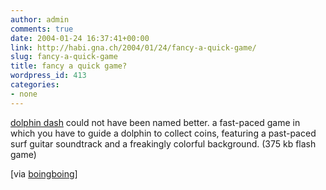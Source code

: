 ```yaml
---
author: admin
comments: true
date: 2004-01-24 16:37:41+00:00
link: http://habi.gna.ch/2004/01/24/fancy-a-quick-game/
slug: fancy-a-quick-game
title: fancy a quick game?
wordpress_id: 413
categories:
- none
---
```


[dolphin dash](http://www.mausland.de/dolphin.swf) could not have been named better. a fast-paced game in which you have to guide a dolphin to collect coins, featuring a past-paced surf guitar soundtrack and a freakingly colorful background. (375 kb flash game)

[via [boingboing](http://boingboing.net/2004_01_01_archive.html#107493082102407281)]
